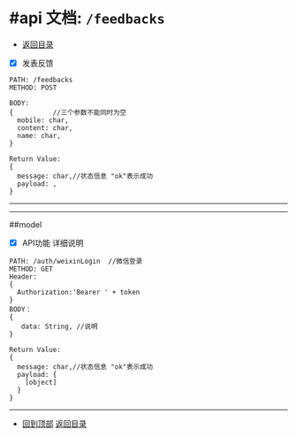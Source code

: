 #api 文档:  `/feedbacks`
======================================================

* [返回目录](/README.md)


- [x] 发表反馈
```
PATH: /feedbacks
METHOD: POST

BODY:
{          //三个参数不能同时为空
  mobile: char,
  content: char,
  name: char,
}

Return Value:
{
  message: char,//状态信息 "ok"表示成功
  payload: ,
}
```
------------------------------------------------------
------------------------------------------------------


##model
- [x] API功能
  详细说明
```
PATH: /auth/weixinLogin  //微信登录
METHOD: GET
Header:
{
  Authorization:'Bearer ' + token
}
BODY：
{
   data: String, //说明
}

Return Value:
{
  message: char,//状态信息 "ok"表示成功
  payload: {
    [object]
  }
}
```
------------------------------------------------------

* [回到顶部](#readme)             [返回目录](/README.md)

